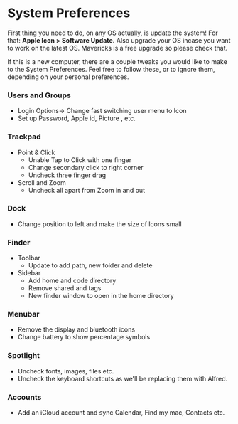 # System Preferences

First thing you need to do, on any OS actually, is update the system! For that: **Apple Icon > Software Update.**
Also upgrade your OS incase you want to work on the latest OS. Mavericks is a free upgrade so please check that.

If this is a new computer, there are a couple tweaks you would like to make to the System Preferences. Feel free to follow these, or to ignore them, depending on your personal preferences.

### Users and Groups
- Login Options-> Change fast switching user menu to Icon
- Set up Password, Apple id, Picture , etc.

### Trackpad
- Point & Click
    - Unable Tap to Click with one finger
    - Change secondary click to right corner
    - Uncheck three finger drag
- Scroll and Zoom
    - Uncheck all apart from Zoom in and out

### Dock
- Change position to left and make the size of Icons small

### Finder
- Toolbar
    - Update to add path, new folder and delete
- Sidebar
    - Add home and code directory
    - Remove shared and tags
    - New finder window to open in the home directory

### Menubar
- Remove the display and bluetooth icons
- Change battery to show percentage symbols

### Spotlight
- Uncheck fonts, images, files etc.
- Uncheck the keyboard shortcuts as we'll be replacing them with Alfred.

### Accounts
- Add an iCloud account and sync Calendar, Find my mac, Contacts etc.
